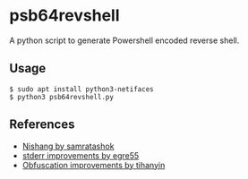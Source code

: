 # psb64revshell

A python script to generate Powershell encoded reverse shell.

## Usage

```shell
$ sudo apt install python3-netifaces
$ python3 psb64revshell.py
```

## References

- [Nishang by samratashok](https://github.com/samratashok/nishang/blob/master/Shells/Invoke-PowerShellTcpOneLine.ps1)
- [stderr improvements by egre55](https://gist.github.com/egre55/c058744a4240af6515eb32b2d33fbed3)
- [Obfuscation improvements by tihanyin](https://github.com/tihanyin/PSSW100AVB)
